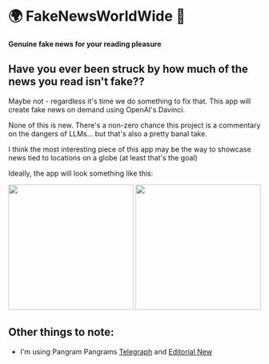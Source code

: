 # 🌍 FakeNewsWorldWide 📰
**Genuine fake news for your reading pleasure**



## Have you ever been struck by how much of the news you read isn't fake??
Maybe not - regardless it's time we do something to fix that. This app will create fake news on demand using OpenAI's Davinci. 

None of this is new. 
There's a non-zero chance this project is a commentary on the dangers of LLMs... but that's also a pretty banal take.

I think the most interesting piece of this app may be the way to showcase news tied to locations on a globe (at least that's the goal)

Ideally, the app will look something like this:

<img src="https://github.com/bencooper96/FakeNewsWorldWide/assets/40070554/c16c8627-5c5b-4a8e-afc3-d341ae639c49" width="250">
<img src="https://github.com/bencooper96/FakeNewsWorldWide/assets/40070554/f4d9ddb6-d444-42fa-bfed-fcf8fc94c178" width="250">


## Other things to note:
- I'm using Pangram Pangrams [Telegraph](https://pangrampangram.com/products/telegraf) and [Editorial New](https://pangrampangram.com/products/editorial-new)
